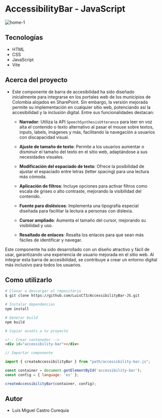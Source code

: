 # AccessibilityBar - JavaScript

![home-1](https://github.com/user-attachments/assets/11b03eb5-4548-42f6-889d-0c57187cd13e)

## Tecnologías

- HTML
- CSS
- JavaScript
- Vite

## Acerca del proyecto

- Este componente de barra de accesibilidad ha sido diseñado inicialmente para integrarse en los portales web de los municipios de Colombia alojados en SharePoint. Sin embargo, la versión mejorada permite su implementación en cualquier sitio web, potenciando así la accesibilidad y la inclusión digital. Entre sus funcionalidades destacan:

  - **Narrador**: Utiliza la API `SpeechSynthesisUtterance` para leer en voz alta el contenido o texto alternativo al pasar el mouse sobre textos, inputs, labels, imágenes y más, facilitando la navegación a usuarios con discapacidad visual.

  - **Ajuste de tamaño de texto**: Permite a los usuarios aumentar o disminuir el tamaño del texto en el sitio web, adaptándose a sus necesidades visuales.

  - **Modificación del espaciado de texto**: Ofrece la posibilidad de ajustar el espaciado entre letras (letter spacing) para una lectura más cómoda.

  - **Aplicación de filtros**: Incluye opciones para activar filtros como escala de grises o alto contraste, mejorando la visibilidad del contenido.

  - **Fuente para disléxicos**: Implementa una tipografía especial diseñada para facilitar la lectura a personas con dislexia.

  - **Cursor ampliado**: Aumenta el tamaño del cursor, mejorando su visibilidad y uso.

  - **Resaltado de enlaces**: Resalta los enlaces para que sean más fáciles de identificar y navegar.

Este componente ha sido desarrollado con un diseño atractivo y fácil de usar, garantizando una experiencia de usuario mejorada en el sitio web. Al integrar esta barra de accesibilidad, se contribuye a crear un entorno digital más inclusivo para todos los usuarios.

## Como utilizarlo

```bash
# Clonar o descargar el repositorio
$ git clone https://github.com/LuisC73/AccessibilityBar-JS.git

# Instalar dependencias
npm install

# Generar build
npm build

# Copiar assets a tu proyecto
```

```html
<!-- Crear contenedor -->
<div id="accessibility-bar"></div>
```

```js
// Importar componente

import { createAccessibilityBar } from "path/accessibility-bar.js";

const container = document.getElementById('accessibility-bar');
const config = { language: 'es' };

createAccessibilityBar(container, config);
```

## Autor

* Luis Miguel Castro Curequia
